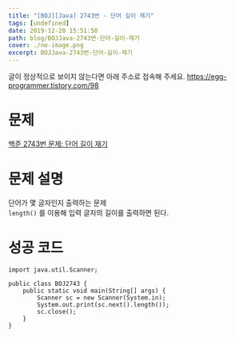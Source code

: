```yaml
---
title: "[BOJ][Java] 2743번 - 단어 길이 재기"
tags: [undefined]
date: 2019-12-20 15:51:50
path: blog/BOJJava-2743번-단어-길이-재기
cover: ./no-image.png
excerpt: BOJJava-2743번-단어-길이-재기
---
```

글이 정상적으로 보이지 않는다면 아래 주소로 접속해 주세요.
https://egg-programmer.tistory.com/98
# 문제

[백준 2743번 문제: 단어 길이 재기](https://www.acmicpc.net/problem/2743)

# 문제 설명

단어가 몇 글자인지 출력하는 문제  
`` length() `` 를 이용해 입력 글자의 길이를 출력하면 된다.

# 성공 코드

    import java.util.Scanner;
    
    public class BOJ2743 {
        public static void main(String[] args) {
            Scanner sc = new Scanner(System.in);
            System.out.print(sc.next().length());
            sc.close();    
        }
    }